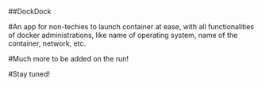 ##DockDock

#An app for non-techies to launch container at ease, with all functionalities of docker administrations, like name of operating system, name of the container, network, etc. 

#Much more to be added on the run!

#Stay tuned!
